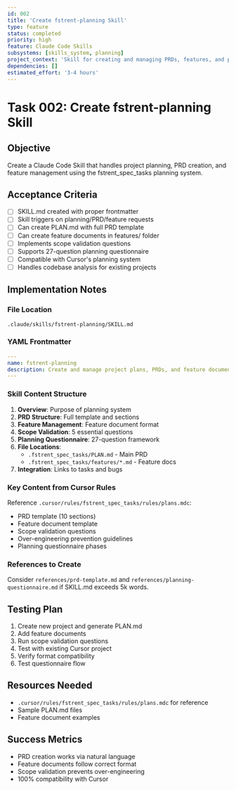 ```yaml
---
id: 002
title: 'Create fstrent-planning Skill'
type: feature
status: completed
priority: high
feature: Claude Code Skills
subsystems: [skills_system, planning]
project_context: 'Skill for creating and managing PRDs, features, and project plans compatible with Cursor system'
dependencies: []
estimated_effort: '3-4 hours'
---
```


# Task 002: Create fstrent-planning Skill

## Objective
Create a Claude Code Skill that handles project planning, PRD creation, and feature management using the fstrent_spec_tasks planning system.

## Acceptance Criteria
- [ ] SKILL.md created with proper frontmatter
- [ ] Skill triggers on planning/PRD/feature requests
- [ ] Can create PLAN.md with full PRD template
- [ ] Can create feature documents in features/ folder
- [ ] Implements scope validation questions
- [ ] Supports 27-question planning questionnaire
- [ ] Compatible with Cursor's planning system
- [ ] Handles codebase analysis for existing projects

## Implementation Notes

### File Location
`.claude/skills/fstrent-planning/SKILL.md`

### YAML Frontmatter
```yaml
---
name: fstrent-planning
description: Create and manage project plans, PRDs, and feature documentation in .fstrent_spec_tasks/ folder. Use when planning projects, creating requirements documents, defining features, or conducting scope validation.
---
```

### Skill Content Structure
1. **Overview**: Purpose of planning system
2. **PRD Structure**: Full template and sections
3. **Feature Management**: Feature document format
4. **Scope Validation**: 5 essential questions
5. **Planning Questionnaire**: 27-question framework
6. **File Locations**:
   - `.fstrent_spec_tasks/PLAN.md` - Main PRD
   - `.fstrent_spec_tasks/features/*.md` - Feature docs
7. **Integration**: Links to tasks and bugs

### Key Content from Cursor Rules
Reference `.cursor/rules/fstrent_spec_tasks/rules/plans.mdc`:
- PRD template (10 sections)
- Feature document template
- Scope validation questions
- Over-engineering prevention guidelines
- Planning questionnaire phases

### References to Create
Consider `references/prd-template.md` and `references/planning-questionnaire.md` if SKILL.md exceeds 5k words.

## Testing Plan
1. Create new project and generate PLAN.md
2. Add feature documents
3. Run scope validation questions
4. Test with existing Cursor project
5. Verify format compatibility
6. Test questionnaire flow

## Resources Needed
- `.cursor/rules/fstrent_spec_tasks/rules/plans.mdc` for reference
- Sample PLAN.md files
- Feature document examples

## Success Metrics
- PRD creation works via natural language
- Feature documents follow correct format
- Scope validation prevents over-engineering
- 100% compatibility with Cursor

